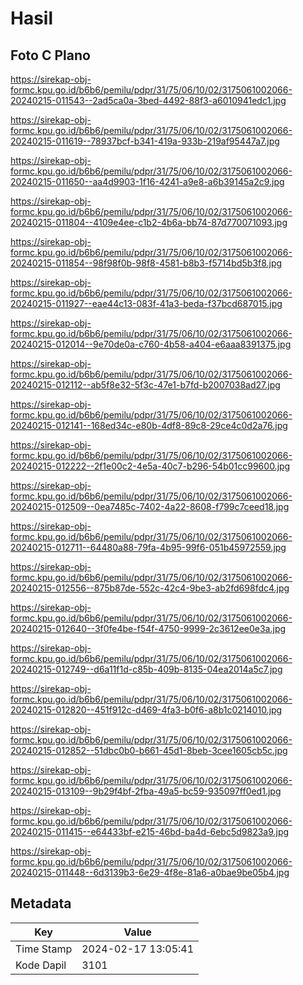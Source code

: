 # Hasil

## Foto C Plano

https://sirekap-obj-formc.kpu.go.id/b6b6/pemilu/pdpr/31/75/06/10/02/3175061002066-20240215-011543--2ad5ca0a-3bed-4492-88f3-a6010941edc1.jpg

https://sirekap-obj-formc.kpu.go.id/b6b6/pemilu/pdpr/31/75/06/10/02/3175061002066-20240215-011619--78937bcf-b341-419a-933b-219af95447a7.jpg

https://sirekap-obj-formc.kpu.go.id/b6b6/pemilu/pdpr/31/75/06/10/02/3175061002066-20240215-011650--aa4d9903-1f16-4241-a9e8-a6b39145a2c9.jpg

https://sirekap-obj-formc.kpu.go.id/b6b6/pemilu/pdpr/31/75/06/10/02/3175061002066-20240215-011804--4109e4ee-c1b2-4b6a-bb74-87d770071093.jpg

https://sirekap-obj-formc.kpu.go.id/b6b6/pemilu/pdpr/31/75/06/10/02/3175061002066-20240215-011854--98f98f0b-98f8-4581-b8b3-f5714bd5b3f8.jpg

https://sirekap-obj-formc.kpu.go.id/b6b6/pemilu/pdpr/31/75/06/10/02/3175061002066-20240215-011927--eae44c13-083f-41a3-beda-f37bcd687015.jpg

https://sirekap-obj-formc.kpu.go.id/b6b6/pemilu/pdpr/31/75/06/10/02/3175061002066-20240215-012014--9e70de0a-c760-4b58-a404-e6aaa8391375.jpg

https://sirekap-obj-formc.kpu.go.id/b6b6/pemilu/pdpr/31/75/06/10/02/3175061002066-20240215-012112--ab5f8e32-5f3c-47e1-b7fd-b2007038ad27.jpg

https://sirekap-obj-formc.kpu.go.id/b6b6/pemilu/pdpr/31/75/06/10/02/3175061002066-20240215-012141--168ed34c-e80b-4df8-89c8-29ce4c0d2a76.jpg

https://sirekap-obj-formc.kpu.go.id/b6b6/pemilu/pdpr/31/75/06/10/02/3175061002066-20240215-012222--2f1e00c2-4e5a-40c7-b296-54b01cc99600.jpg

https://sirekap-obj-formc.kpu.go.id/b6b6/pemilu/pdpr/31/75/06/10/02/3175061002066-20240215-012509--0ea7485c-7402-4a22-8608-f799c7ceed18.jpg

https://sirekap-obj-formc.kpu.go.id/b6b6/pemilu/pdpr/31/75/06/10/02/3175061002066-20240215-012711--64480a88-79fa-4b95-99f6-051b45972559.jpg

https://sirekap-obj-formc.kpu.go.id/b6b6/pemilu/pdpr/31/75/06/10/02/3175061002066-20240215-012556--875b87de-552c-42c4-9be3-ab2fd698fdc4.jpg

https://sirekap-obj-formc.kpu.go.id/b6b6/pemilu/pdpr/31/75/06/10/02/3175061002066-20240215-012640--3f0fe4be-f54f-4750-9999-2c3612ee0e3a.jpg

https://sirekap-obj-formc.kpu.go.id/b6b6/pemilu/pdpr/31/75/06/10/02/3175061002066-20240215-012749--d6a11f1d-c85b-409b-8135-04ea2014a5c7.jpg

https://sirekap-obj-formc.kpu.go.id/b6b6/pemilu/pdpr/31/75/06/10/02/3175061002066-20240215-012820--451f912c-d469-4fa3-b0f6-a8b1c0214010.jpg

https://sirekap-obj-formc.kpu.go.id/b6b6/pemilu/pdpr/31/75/06/10/02/3175061002066-20240215-012852--51dbc0b0-b661-45d1-8beb-3cee1605cb5c.jpg

https://sirekap-obj-formc.kpu.go.id/b6b6/pemilu/pdpr/31/75/06/10/02/3175061002066-20240215-013109--9b29f4bf-2fba-49a5-bc59-935097ff0ed1.jpg

https://sirekap-obj-formc.kpu.go.id/b6b6/pemilu/pdpr/31/75/06/10/02/3175061002066-20240215-011415--e64433bf-e215-46bd-ba4d-6ebc5d9823a9.jpg

https://sirekap-obj-formc.kpu.go.id/b6b6/pemilu/pdpr/31/75/06/10/02/3175061002066-20240215-011448--6d3139b3-6e29-4f8e-81a6-a0bae9be05b4.jpg


## Metadata

| Key        | Value               |
| ---------- | ------------------- |
| Time Stamp | 2024-02-17 13:05:41 |
| Kode Dapil | 3101                |



